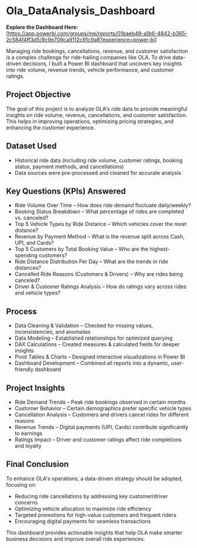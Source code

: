 # Ola_DataAnalysis_Dashboard
**Explore the Dashboard Here:** [https://app.powerbi.com/groups/me/reports/01baeb49-a1b6-4842-b365-2c584f4ff3d5/9c9e709ca9112c91c9a8?experience=power-bi]

Managing ride bookings, cancellations, revenue, and customer satisfaction is a complex challenge for ride-hailing companies like OLA. To drive data-driven decisions, I built a Power BI dashboard that uncovers key insights into ride volume, revenue trends, vehicle performance, and customer ratings.

## Project Objective
The goal of this project is to analyze OLA's ride data to provide meaningful insights on ride volume, revenue, cancellations, and customer satisfaction. This helps in improving operations, optimizing pricing strategies, and enhancing the customer experience.

## Dataset Used
- Historical ride data (including ride volume, customer ratings, booking status, payment methods, and cancellations)
- Data sources were pre-processed and cleaned for accurate analysis

## Key Questions (KPIs) Answered
- Ride Volume Over Time – How does ride demand fluctuate daily/weekly?
- Booking Status Breakdown – What percentage of rides are completed vs. canceled?
- Top 5 Vehicle Types by Ride Distance – Which vehicles cover the most distance?
- Revenue by Payment Method – What is the revenue split across Cash, UPI, and Cards?
- Top 5 Customers by Total Booking Value – Who are the highest-spending customers?
- Ride Distance Distribution Per Day – What are the trends in ride distances?
- Cancelled Ride Reasons (Customers & Drivers) – Why are rides being canceled?
- Driver & Customer Ratings Analysis – How do ratings vary across rides and vehicle types?

## Process
- Data Cleaning & Validation – Checked for missing values, inconsistencies, and anomalies
- Data Modeling – Established relationships for optimized querying
- DAX Calculations – Created measures & calculated fields for deeper insights
- Pivot Tables & Charts – Designed interactive visualizations in Power BI
- Dashboard Development – Combined all reports into a dynamic, user-friendly dashboard

## Project Insights
- Ride Demand Trends – Peak ride bookings observed in certain months
- Customer Behavior – Certain demographics prefer specific vehicle types
- Cancellation Analysis – Customers and drivers cancel rides for different reasons
- Revenue Trends – Digital payments (UPI, Cards) contribute significantly to earnings
- Ratings Impact – Driver and customer ratings affect ride completions and loyalty

## Final Conclusion
To enhance OLA's operations, a data-driven strategy should be adopted, focusing on:
- Reducing ride cancellations by addressing key customer/driver concerns
- Optimizing vehicle allocation to maximize ride efficiency
- Targeted promotions for high-value customers and frequent riders
- Encouraging digital payments for seamless transactions

This dashboard provides actionable insights that help OLA make smarter business decisions and improve overall ride experiences.

